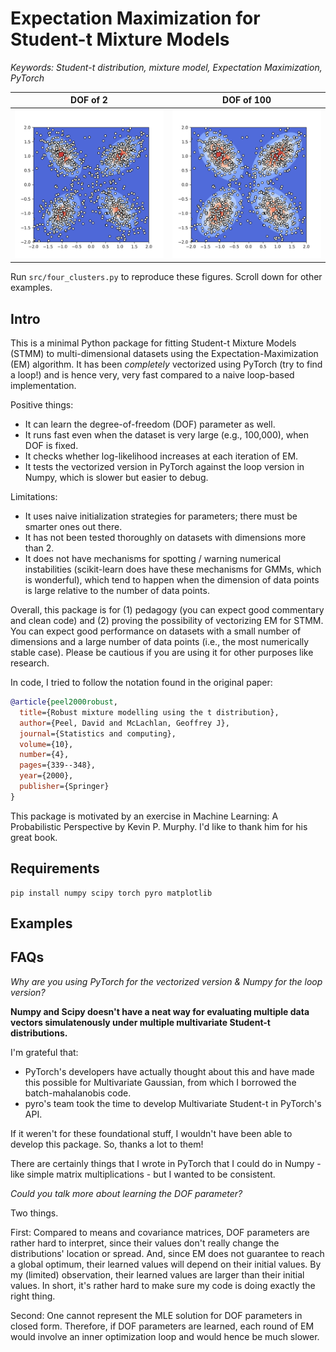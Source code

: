 # Expectation Maximization for Student-t Mixture Models

*Keywords: Student-t distribution, mixture model, Expectation Maximization, PyTorch*

DOF of 2             |  DOF of 100
:-------------------------:|:-------------------------:
<img src="four_clusters_v=2.png"> | <img src="four_clusters_v=100.png">

Run `src/four_clusters.py` to reproduce these figures. Scroll down for other examples.

## Intro

This is a minimal Python package for fitting Student-t Mixture Models (STMM) to multi-dimensional datasets using the Expectation-Maximization (EM) algorithm. It has been *completely* vectorized using PyTorch (try to find a loop!) and is hence very, very fast compared to a naive loop-based implementation. 

Positive things:

- It can learn the degree-of-freedom (DOF) parameter as well.
- It runs fast even when the dataset is very large (e.g., 100,000), when DOF is fixed.
- It checks whether log-likelihood increases at each iteration of EM.
- It tests the vectorized version in PyTorch against the loop version in Numpy, which is slower but easier to debug.

Limitations:

- It uses naive initialization strategies for parameters; there must be smarter ones out there.
- It has not been tested thoroughly on datasets with dimensions more than 2.
- It does not have mechanisms for spotting / warning numerical instabilities (scikit-learn does have these mechanisms for GMMs, which is wonderful), which tend to happen when the dimension of data points is large relative to the number of data points.

Overall, this package is for (1) pedagogy (you can expect good commentary and clean code) and (2) proving the possibility of vectorizing EM for STMM. You can expect good performance on datasets with a small number of dimensions and a large number of data points (i.e., the most numerically stable case). Please be cautious if you are using it for other purposes like research.

In code, I tried to follow the notation found in the original paper:

```bibtex
@article{peel2000robust,
  title={Robust mixture modelling using the t distribution},
  author={Peel, David and McLachlan, Geoffrey J},
  journal={Statistics and computing},
  volume={10},
  number={4},
  pages={339--348},
  year={2000},
  publisher={Springer}
}
```

This package is motivated by an exercise in Machine Learning: A Probabilistic Perspective by Kevin P. Murphy. I'd like to thank him for his great book.

## Requirements

```
pip install numpy scipy torch pyro matplotlib
```

## Examples


## FAQs

*Why are you using PyTorch for the vectorized version & Numpy for the loop version?*

**Numpy and Scipy doesn't have a neat way for evaluating multiple data vectors simulatenously
under multiple multivariate Student-t distributions.** 

I'm grateful that:
 
- PyTorch's developers have actually
thought about this and have made this possible for Multivariate Gaussian, from which I borrowed
the batch-mahalanobis code. 
- pyro's team took the time to develop Multivariate Student-t in PyTorch's API. 

If it weren't for these foundational stuff, I wouldn't have been able to develop this package. So, thanks a lot to them! 

There are certainly things that I wrote in PyTorch that I could do in Numpy - like simple 
matrix multiplications - but I wanted to be consistent. 
 
*Could you talk more about learning the DOF parameter?*

Two things.

First: Compared to means and covariance matrices, DOF parameters are rather
hard to interpret, since their values don't really change the distributions'
location or spread. And, since EM does not guarantee to reach a global
optimum, their learned values will depend on their initial values. By
my (limited) observation, their learned values are larger than their initial values. In short,
it's rather hard to make sure my code is doing exactly the right thing.

Second: One cannot represent the MLE solution for DOF parameters in closed form.
Therefore, if DOF parameters are learned, each round of EM would
involve an inner optimization loop and would hence be much slower.
